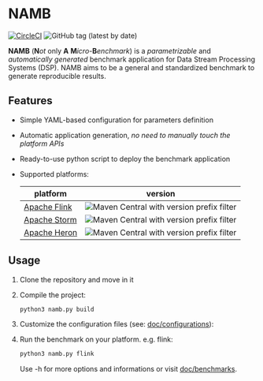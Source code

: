 # NAMB

[![CircleCI](https://circleci.com/gh/ale93p/yamb.svg?style=shield&circle-token=61b5a845848493f3a460eae0c42bdc489bc63d28)](https://circleci.com/gh/ale93p/namb)
![GitHub tag (latest by date)](https://img.shields.io/github/tag-date/ale93p/yamb.svg?label=latest)


**NAMB** (__N__*ot* only __A__ __M__*icro-*__B__*enchmark*) is a *parametrizable* and *automatically generated* benchmark
application for Data Stream Processing Systems (DSP). 
NAMB aims to be a general and standardized benchmark to generate reproducible results.

## Features

* Simple YAML-based configuration for parameters definition
* Automatic application generation, _no need to manually touch the platform APIs_
* Ready-to-use python script to deploy the benchmark application
* Supported platforms:

    | platform | version |
    |------|----|
    | [Apache Flink](https://flink.apache.org/) | ![Maven Central with version prefix filter](https://img.shields.io/maven-central/v/org.apache.flink/flink-java/1.7.svg?style=flat-square) |
    | [Apache Storm](https://storm.apache.org/) | ![Maven Central with version prefix filter](https://img.shields.io/maven-central/v/org.apache.storm/storm-core/1.2.svg?style=flat-square) |
    | [Apache Heron](https://apache.github.io/incubator-heron/) | ![Maven Central with version prefix filter](https://img.shields.io/maven-central/v/com.twitter.heron/heron-api/0.17.svg?style=flat-square) | 

## Usage

1. Clone the repository and move in it

2. Compile the project:
     ```bash
     python3 namb.py build
     ```
3. Customize the configuration files (see: [doc/configurations](#)): 
5. Run the benchmark on your platform. e.g. flink:
     ```bash
     python3 namb.py flink
     ```
    Use -h for more options and informations or visit [doc/benchmarks](#).
